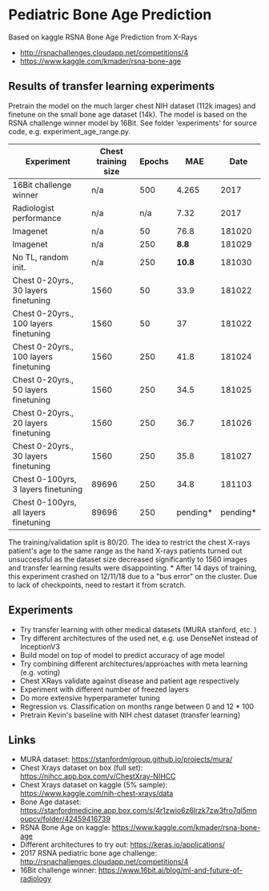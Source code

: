 # Pediatric Bone Age Prediction
Based on kaggle RSNA Bone Age Prediction from X-Rays

* http://rsnachallenges.cloudapp.net/competitions/4
* https://www.kaggle.com/kmader/rsna-bone-age

## Results of transfer learning experiments
Pretrain the model on the much larger chest NIH dataset (112k images) and finetune on the small bone age dataset (14k). The model is based on the RSNA challenge winner model by 16Bit. See folder 'experiments' for source code, e.g. experiment_age_range.py.

| Experiment  | Chest training size | Epochs | MAE |  Date |
| ------------- | ------------- | ------------- | ------------- |  ------------- |
| 16Bit challenge winner								| n/a	| 500	| 4.265	| 2017  |
| Radiologist	performance							| n/a	| n/a	| 7.32	| 2017  |
| Imagenet								| n/a	| 50	| 76.8	| 181020  |
| Imagenet								| n/a	| 250	| **8.8**	| 181029  |
| No TL, random init.					| n/a	| 250	| **10.8**	| 181030  |
| Chest 0-20yrs., 30 layers finetuning	| 1560	| 50	| 33.9	| 181022  |
| Chest 0-20yrs., 100 layers finetuning	| 1560	| 50	| 37	| 181022  |
| Chest 0-20yrs., 100 layers finetuning	| 1560	| 250	| 41.8	| 181024  |
| Chest 0-20yrs., 50 layers finetuning	| 1560	| 250	| 34.5	| 181025  |
| Chest 0-20yrs., 20 layers finetuning	| 1560	| 250	| 36.7	| 181026  |
| Chest 0-20yrs., 30 layers finetuning	| 1560	| 250	| 35.8	| 181027  |
| Chest 0-100yrs, 3 layers finetuning	| 89696	| 250	| 34.8	| 181103 |
| Chest 0-100yrs, all layers finetuning	| 89696	| 250	| pending*	| pending* |

The training/validation split is 80/20. The idea to restrict the chest X-rays patient's age to the same range as the hand X-rays patients turned out unsuccessful as the dataset size decreased significantly to 1560 images and transfer learning results were disappointing.
&ast; After 14 days of training, this experiment crashed on 12/11/18 due to a "bus error" on the cluster. Due to lack of checkpoints, need to restart it from scratch. 

## Experiments
* Try transfer learning with other medical datasets (MURA stanford, etc. )
* Try different architectures of the used net, e.g. use DenseNet instead of InceptionV3
* Build model on top of model to predict accuracy of age model
* Try combining different architectures/approaches with meta learning (e.g. voting)
* Chest XRays validate against disease and patient age respectively
* Experiment with different number of freezed layers
* Do more extensive hyperparameter tuning
* Regression vs. Classification on months range between 0 and 12 * 100
* Pretrain Kevin's baseline with NIH chest dataset (transfer learning)

## Links
* MURA dataset: https://stanfordmlgroup.github.io/projects/mura/
* Chest Xrays dataset on box (full set): https://nihcc.app.box.com/v/ChestXray-NIHCC
* Chest Xrays dataset on kaggle (5% sample): https://www.kaggle.com/nih-chest-xrays/data
* Bone Age dataset: https://stanfordmedicine.app.box.com/s/4r1zwio6z6lrzk7zw3fro7ql5mnoupcv/folder/42459416739
* RSNA Bone Age on kaggle: https://www.kaggle.com/kmader/rsna-bone-age  
* Different architectures to try out: https://keras.io/applications/
* 2017 RSNA pediatric bone age challenge: http://rsnachallenges.cloudapp.net/competitions/4
* 16Bit challenge winner: https://www.16bit.ai/blog/ml-and-future-of-radiology
